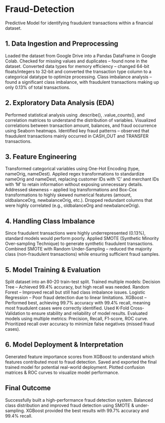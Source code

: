 # Fraud-Detection
Predictive Model for identifying fraudulent transactions within a financial dataset.

## 1. Data Ingestion and Preprocessing
Loaded the dataset from Google Drive into a Pandas DataFrame in Google Colab.
Checked for missing values and duplicates – found none in the dataset.
Converted data types for memory efficiency – changed 64-bit floats/integers to 32-bit and converted the transaction type column to a categorical datatype to optimize processing.
Class imbalance analysis – found a significant class imbalance, with fraudulent transactions making up only 0.13% of total transactions.
## 2. Exploratory Data Analysis (EDA)
Performed statistical analysis using .describe(), .value_counts(), and correlation matrices to understand the distribution of variables.
Visualized correlations between transaction amount, balances, and fraud occurrence using Seaborn heatmaps.
Identified key fraud patterns – observed that fraudulent transactions mainly occurred in CASH_OUT and TRANSFER transactions.
## 3. Feature Engineering
Transformed categorical variables using One-Hot Encoding (type, nameOrig, nameDest).
Applied regex transformations to standardize nameOrig and nameDest, replacing customer IDs with ‘C’ and merchant IDs with ‘M’ to retain information without exposing unnecessary details.
Addressed skewness – applied log transformations and Box-Cox transformations to highly skewed numerical features (amount, oldbalanceOrg, newbalanceOrig, etc.).
Dropped redundant columns that were highly correlated (e.g., oldbalanceOrg and newbalanceOrig).
## 4. Handling Class Imbalance
Since fraudulent transactions were highly underrepresented (0.13%), standard models would perform poorly.
Applied SMOTE (Synthetic Minority Over-sampling Technique) to generate synthetic fraudulent transactions.
Combined SMOTE with Random Under-Sampling – reduced the majority class (non-fraudulent transactions) while ensuring sufficient fraud samples.
## 5. Model Training & Evaluation
Split dataset into an 80-20 train-test split.
Trained multiple models:
Decision Tree – Achieved 99.4% accuracy, but high recall was needed.
Random Forest – Improved recall but still had class imbalance issues.
Logistic Regression – Poor fraud detection due to linear limitations.
XGBoost – Performed best, achieving 99.7% accuracy with 99.4% recall, meaning most fraudulent cases were correctly identified.
Used K-Fold Cross-Validation to ensure stability and reliability of model results.
Evaluated models using multiple metrics: Precision, Recall, F1-score, ROC curve. Prioritized recall over accuracy to minimize false negatives (missed fraud cases).
## 6. Model Deployment & Interpretation
Generated feature importance scores from XGBoost to understand which features contributed most to fraud detection.
Saved and exported the final trained model for potential real-world deployment.
Plotted confusion matrices & ROC curves to visualize model performance.
## Final Outcome
Successfully built a high-performance fraud detection system.
Balanced class distribution and improved fraud detection using SMOTE & under-sampling.
XGBoost provided the best results with 99.7% accuracy and 99.4% recall.
